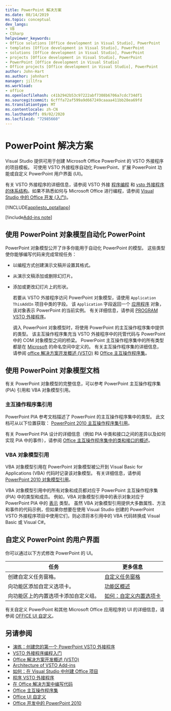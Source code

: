 ```yaml
---
title: PowerPoint 解决方案
ms.date: 08/14/2019
ms.topic: conceptual
dev_langs:
- VB
- CSharp
helpviewer_keywords:
- Office solutions [Office development in Visual Studio], PowerPoint
- templates [Office development in Visual Studio], PowerPoint
- solutions [Office development in Visual Studio], PowerPoint
- projects [Office development in Visual Studio], PowerPoint
- PowerPoint [Office development in Visual Studio]
- Office projects [Office development in Visual Studio], PowerPoint
author: John-Hart
ms.author: johnhart
manager: jillfra
ms.workload:
- office
ms.openlocfilehash: c41b2942b53c97222abf7308b6706a7cdc734df1
ms.sourcegitcommit: 6cfffa72af599a9d667249caaaa411bb28ea69fd
ms.translationtype: MT
ms.contentlocale: zh-CN
ms.lasthandoff: 09/02/2020
ms.locfileid: "72985660"
---
```

# <a name="powerpoint-solutions"></a>PowerPoint 解决方案
  Visual Studio 提供可用于创建 Microsoft Office PowerPoint 的 VSTO 外接程序的项目模板。 可使用 VSTO 外接程序自动化 PowerPoint、扩展 PowerPoint 功能或自定义 PowerPoint 用户界面 (UI)。

 有关 VSTO 外接程序的详细信息，请参阅 VSTO 外接 [程序编程](getting-started-programming-vsto-add-ins.md) 和 [vsto 外接程序的体系结构](architecture-of-vsto-add-ins.md)。如果不熟悉如何与 Microsoft Office 进行编程，请参阅 [Visual Studio 中的 Office 开发 &#40;入门&#41;](getting-started-office-development-in-visual-studio.md)。

 [!INCLUDE[appliesto_pptallapp](includes/appliesto-pptallapp-md.md)]

[!include[Add-ins note](includes/addinsnote.md)]

## <a name="automate-powerpoint-by-using-the-powerpoint-object-model"></a>使用 PowerPoint 对象模型自动化 PowerPoint
 PowerPoint 对象模型公开了许多你能用于自动化 PowerPoint 的模型。 这些类型使你能够编写代码来完成常规任务：

- 以编程方式创建演示文稿并设置其格式。

- 从演示文稿添加或删除幻灯片。

- 添加或更改幻灯片上的形状。

  若要从 VSTO 外接程序访问 PowerPoint 对象模型，请使用 `Application` `ThisAddIn` 项目中类的字段。 该 `Application` 字段返回一个 [应用程序](/previous-versions/office/developer/office-2010/ff764034(v=office.14)) 对象，该对象表示 PowerPoint 的当前实例。 有关详细信息，请参阅 [PROGRAM VSTO 外接程序](programming-vsto-add-ins.md)。

  调入 PowerPoint 对象模型时，将使用 PowerPoint 的主互操作程序集中提供的类型。 该主互操作程序集充当 VSTO 外接程序中的托管代码与 PowerPoint 中的 COM 对象模型之间的桥梁。 PowerPoint 主互操作程序集中的所有类型都是在 [Microsoft](/previous-versions/office/developer/office-2010/ff763170(v=office.14)) 的命名空间中定义的。 有关主互操作程序集的详细信息，请参阅 [office 解决方案开发概述 &#40;VSTO&#41;](office-solutions-development-overview-vsto.md) 和 [Office 主互操作程序集](office-primary-interop-assemblies.md)。

## <a name="use-the-powerpoint-object-model-documentation"></a><a name="WordOMDocumentation"></a> 使用 PowerPoint 对象模型文档
 有关 PowerPoint 对象模型的完整信息，可以参考 PowerPoint 主互操作程序集 (PIA) 引用和 VBA 对象模型引用。

### <a name="primary-interop-assembly-reference"></a>主互操作程序集引用
 PowerPoint PIA 参考文档描述了 PowerPoint 的主互操作程序集中的类型。 此文档可从以下位置获取： [PowerPoint 2010 主互操作程序集引用](office-primary-interop-assemblies.md)。

 有关 PowerPoint PIA 设计的详细信息（例如 PIA 中类和接口之间的差异以及如何实现 PIA 中的事件），请参阅 [Office 主互操作程序集中的类和接口的概述](/previous-versions/office/developer/office-2010/ff759900(v=office.14))。

### <a name="vba-object-model-reference"></a>VBA 对象模型引用
 VBA 对象模型引用在 PowerPoint 对象模型被公开到 Visual Basic for Applications (VBA) 代码时记录该对象模型。 有关详细信息，请参阅 [PowerPoint 2010 对象模型引用](/office/vba/api/overview/PowerPoint/object-model)。

 VBA 对象模型引用中的所有对象和成员都对应于 PowerPoint 主互操作程序集 (PIA) 中的类型和成员。 例如，VBA 对象模型引用中的表示对象对应于 PowerPoint PIA 中的 [表示](/previous-versions/office/developer/office-2010/ff761925(v=office.14)) 类型。 虽然 VBA 对象模型引用提供大多数属性、方法和事件的代码示例，但如果你想要在使用 Visual Studio 创建的 PowerPoint VSTO 外接程序项目中使用它们，则必须将本引用中的 VBA 代码转换成 Visual Basic 或 Visual C#。

## <a name="customize-the-user-interface-of-powerpoint"></a>自定义 PowerPoint 的用户界面
 你可以通过以下方式修改 PowerPoint 的 UI。

|任务|更多信息|
|----------|--------------------------|
|创建自定义任务窗格。|[自定义任务窗格](custom-task-panes.md)|
|向功能区添加自定义选项卡。|[功能区概述](ribbon-overview.md)|
|向功能区上的内置选项卡添加自定义组。|[如何：自定义内置选项卡](how-to-customize-a-built-in-tab.md)|

 有关自定义 PowerPoint 和其他 Microsoft Office 应用程序的 UI 的详细信息，请参阅 [OFFICE UI 自定义](office-ui-customization.md)。

## <a name="see-also"></a>另请参阅
- [演练：创建您的第一个 PowerPoint VSTO 外接程序](walkthrough-creating-your-first-vsto-add-in-for-powerpoint.md)
- [VSTO 外接程序编程入门](getting-started-programming-vsto-add-ins.md)
- [Office 解决方案开发概述 &#40;VSTO&#41;](office-solutions-development-overview-vsto.md)
- [Architecture of VSTO Add-ins](architecture-of-vsto-add-ins.md)
- [如何：在 Visual Studio 中创建 Office 项目](how-to-create-office-projects-in-visual-studio.md)
- [程序 VSTO 外接程序](programming-vsto-add-ins.md)
- [在 Office 解决方案中编写代码](writing-code-in-office-solutions.md)
- [Office 主互操作程序集](office-primary-interop-assemblies.md)
- [Office UI 自定义](office-ui-customization.md)
- [Office 开发中的 PowerPoint 2010](/previous-versions/office/developer/office-2010/ff604967(v=office.14))
